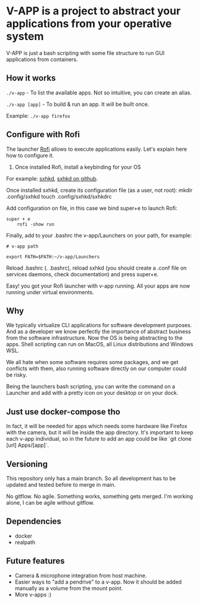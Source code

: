 # V-APP is a project to abstract your applications from your operative system

V-APP is just a bash scripting with some file structure to run GUI applications from containers. 

## How it works

`./v-app` - To list the available apps. Not so intuitive, you can create an alias.

`./v-app [app]` - To build & run an app. It will be built once.

Example: `./v-app firefox`

## Configure with Rofi

The launcher [Rofi](https://github.com/davatorium/rofi) allows to execute applications easily. Let's explain here how to configure it.

1. Once installed Rofi, install a keybinding for your OS

For example: [sxhkd](https://wiki.archlinux.org/title/Sxhkd), [sxhkd on github](https://github.com/baskerville/sxhkd).

Once installed sxhkd, create its configuration file (as a user, not root): mkdir .config/sxhkd touch .config/sxhkd/sxhkdrc

Add configuration on file, in this case we bind super+e to launch Rofi:

```
super + e
	rofi -show run
```

Finally, add to your .bashrc the v-app/Launchers on your path, for example:

```
# v-app path

export PATH=$PATH:~/v-app/Launchers
```

Reload .bashrc (. .bashrc), reload sxhkd (you should create a .conf file on services daemons, check documentation) and press super+e.

Easy! you got your Rofi launcher with v-app running. All your apps are now running under virtual environments.


## Why

We typically virtualize CLI applications for software development purposes. And as a developer we know
 perfectly the importance of abstract business from the software infrastructure. Now the OS is being 
 abstracting to the apps. Shell scripting can run on MacOS, all Linux distributions and Windows WSL.

We all hate when some software requires some packages, and we get conflicts with them, also running
 software directly on our computer could be risky.

Being the launchers bash scripting, you can write the command on a Launcher and add with a pretty icon on your
 desktop or on your dock.
 
## Just use docker-compose tho

In fact, it will be needed for apps which needs some hardware like Firefox with the camera, but it will be
 inside the app directory. It's important to keep each v-app individual, so in the future to add an app could be
 like ´git clone [url] Apps/[app]´.

## Versioning

This repository only has a main branch. So all development has to be updated and tested before to merge in main.

No gitflow. No agile. Something works, something gets merged. I'm working alone, I can be agile without gitflow.

## Dependencies

- docker
- realpath

## Future features

- Camera & microphone integration from host machine.
- Easier ways to "add a pendrive" to a v-app. Now it should be added manually as a volume from the mount point.
- More v-apps :)
